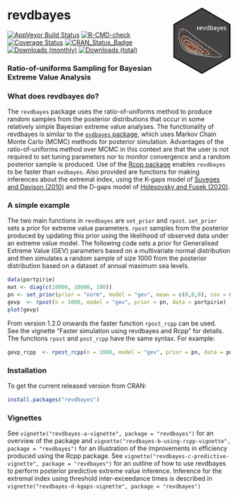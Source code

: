
<!-- README.md is generated from README.Rmd. Please edit that file -->

# revdbayes <img src="tools/revdbayes_logo.png" height = "150" align="right" />

[![AppVeyor Build
Status](https://ci.appveyor.com/api/projects/status/github/paulnorthrop/revdbayes?branch=master&svg=true)](https://ci.appveyor.com/project/paulnorthrop/revdbayes)
[![R-CMD-check](https://github.com/paulnorthrop/revdbayes/actions/workflows/R-CMD-check.yaml/badge.svg)](https://github.com/paulnorthrop/revdbayes/actions/workflows/R-CMD-check.yaml)
[![Coverage
Status](https://codecov.io/github/paulnorthrop/revdbayes/coverage.svg?branch=master)](https://app.codecov.io/github/paulnorthrop/revdbayes?branch=master)
[![CRAN_Status_Badge](https://www.r-pkg.org/badges/version/revdbayes)](https://cran.r-project.org/package=revdbayes)
[![Downloads
(monthly)](https://cranlogs.r-pkg.org/badges/revdbayes?color=brightgreen)](https://cran.r-project.org/package=revdbayes)
[![Downloads
(total)](https://cranlogs.r-pkg.org/badges/grand-total/revdbayes?color=brightgreen)](https://cran.r-project.org/package=revdbayes)

### Ratio-of-uniforms Sampling for Bayesian Extreme Value Analysis

### What does revdbayes do?

The `revdbayes` package uses the ratio-of-uniforms method to produce
random samples from the posterior distributions that occur in some
relatively simple Bayesian extreme value analyses. The functionality of
revdbayes is similar to the [`evdbayes`
package](https://cran.r-project.org/package=evdbayes), which uses Markov
Chain Monte Carlo (MCMC) methods for posterior simulation. Advantages of
the ratio-of-uniforms method over MCMC in this context are that the user
is not required to set tuning parameters nor to monitor convergence and
a random posterior sample is produced. Use of the [Rcpp
package](https://cran.r-project.org/package=evdbayes) enables
`revdbayes` to be faster than `evdbayes`. Also provided are functions
for making inferences about the extremal index, using the K-gaps model
of [Suveges and Davison (2010)](https://doi.org/10.1214/09-AOAS292) and
the D-gaps model of [Holesovsky and Fusek
(2020)](https://doi.org/10.1007/s10687-020-00374-3).

### A simple example

The two main functions in `revdbayes` are `set_prior` and `rpost`.
`set_prior` sets a prior for extreme value parameters. `rpost` samples
from the posterior produced by updating this prior using the likelihood
of observed data under an extreme value model. The following code sets a
prior for Generalised Extreme Value (GEV) parameters based on a
multivariate normal distribution and then simulates a random sample of
size 1000 from the posterior distribution based on a dataset of annual
maximum sea levels.

``` r
data(portpirie)
mat <- diag(c(10000, 10000, 100))
pn <- set_prior(prior = "norm", model = "gev", mean = c(0,0,0), cov = mat)
gevp  <- rpost(n = 1000, model = "gev", prior = pn, data = portpirie)
plot(gevp)
```

From version 1.2.0 onwards the faster function `rpost_rcpp` can be
used.  
See the vignette “Faster simulation using revdbayes and Rcpp” for
details. The functions `rpost` and `post_rcpp` have the same syntax. For
example:

``` r
gevp_rcpp  <- rpost_rcpp(n = 1000, model = "gev", prior = pn, data = portpirie)
```

### Installation

To get the current released version from CRAN:

``` r
install.packages("revdbayes")
```

### Vignettes

See `vignette("revdbayes-a-vignette", package = "revdbayes")` for an
overview of the package and
`vignette("revdbayes-b-using-rcpp-vignette", package = "revdbayes")` for
an illustration of the improvements in efficiency produced using the
Rcpp package. See
`vignette("revdbayes-c-predictive-vignette", package = "revdbayes")` for
an outline of how to use revdbayes to perform posterior predictive
extreme value inference. Inference for the extremal index using
threshold inter-exceedance times is described in
`vignette("revdbayes-d-kgaps-vignette", package = "revdbayes")`
